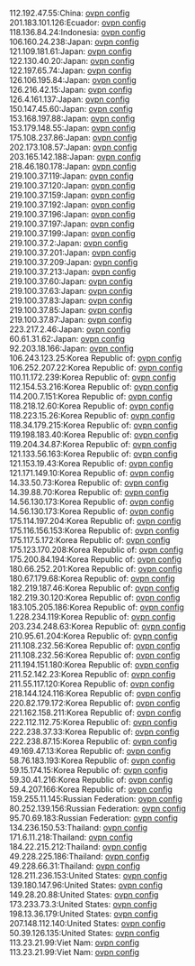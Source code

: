 112.192.47.55:China: [ovpn config](vpn/112_192_47_55.ovpn)  
201.183.101.126:Ecuador: [ovpn config](vpn/201_183_101_126.ovpn)  
118.136.84.24:Indonesia: [ovpn config](vpn/118_136_84_24.ovpn)  
106.160.24.238:Japan: [ovpn config](vpn/106_160_24_238.ovpn)  
121.109.181.61:Japan: [ovpn config](vpn/121_109_181_61.ovpn)  
122.130.40.20:Japan: [ovpn config](vpn/122_130_40_20.ovpn)  
122.197.65.74:Japan: [ovpn config](vpn/122_197_65_74.ovpn)  
126.106.195.84:Japan: [ovpn config](vpn/126_106_195_84.ovpn)  
126.216.42.15:Japan: [ovpn config](vpn/126_216_42_15.ovpn)  
126.4.161.137:Japan: [ovpn config](vpn/126_4_161_137.ovpn)  
150.147.45.60:Japan: [ovpn config](vpn/150_147_45_60.ovpn)  
153.168.197.88:Japan: [ovpn config](vpn/153_168_197_88.ovpn)  
153.179.148.55:Japan: [ovpn config](vpn/153_179_148_55.ovpn)  
175.108.237.86:Japan: [ovpn config](vpn/175_108_237_86.ovpn)  
202.173.108.57:Japan: [ovpn config](vpn/202_173_108_57.ovpn)  
203.165.142.188:Japan: [ovpn config](vpn/203_165_142_188.ovpn)  
218.46.180.178:Japan: [ovpn config](vpn/218_46_180_178.ovpn)  
219.100.37.119:Japan: [ovpn config](vpn/219_100_37_119.ovpn)  
219.100.37.120:Japan: [ovpn config](vpn/219_100_37_120.ovpn)  
219.100.37.159:Japan: [ovpn config](vpn/219_100_37_159.ovpn)  
219.100.37.192:Japan: [ovpn config](vpn/219_100_37_192.ovpn)  
219.100.37.196:Japan: [ovpn config](vpn/219_100_37_196.ovpn)  
219.100.37.197:Japan: [ovpn config](vpn/219_100_37_197.ovpn)  
219.100.37.199:Japan: [ovpn config](vpn/219_100_37_199.ovpn)  
219.100.37.2:Japan: [ovpn config](vpn/219_100_37_2.ovpn)  
219.100.37.201:Japan: [ovpn config](vpn/219_100_37_201.ovpn)  
219.100.37.209:Japan: [ovpn config](vpn/219_100_37_209.ovpn)  
219.100.37.213:Japan: [ovpn config](vpn/219_100_37_213.ovpn)  
219.100.37.60:Japan: [ovpn config](vpn/219_100_37_60.ovpn)  
219.100.37.63:Japan: [ovpn config](vpn/219_100_37_63.ovpn)  
219.100.37.83:Japan: [ovpn config](vpn/219_100_37_83.ovpn)  
219.100.37.85:Japan: [ovpn config](vpn/219_100_37_85.ovpn)  
219.100.37.87:Japan: [ovpn config](vpn/219_100_37_87.ovpn)  
223.217.2.46:Japan: [ovpn config](vpn/223_217_2_46.ovpn)  
60.61.31.62:Japan: [ovpn config](vpn/60_61_31_62.ovpn)  
92.203.18.166:Japan: [ovpn config](vpn/92_203_18_166.ovpn)  
106.243.123.25:Korea Republic of: [ovpn config](vpn/106_243_123_25.ovpn)  
106.252.207.22:Korea Republic of: [ovpn config](vpn/106_252_207_22.ovpn)  
110.11.172.239:Korea Republic of: [ovpn config](vpn/110_11_172_239.ovpn)  
112.154.53.216:Korea Republic of: [ovpn config](vpn/112_154_53_216.ovpn)  
114.200.7.151:Korea Republic of: [ovpn config](vpn/114_200_7_151.ovpn)  
118.218.12.60:Korea Republic of: [ovpn config](vpn/118_218_12_60.ovpn)  
118.223.15.26:Korea Republic of: [ovpn config](vpn/118_223_15_26.ovpn)  
118.34.179.215:Korea Republic of: [ovpn config](vpn/118_34_179_215.ovpn)  
119.198.183.40:Korea Republic of: [ovpn config](vpn/119_198_183_40.ovpn)  
119.204.34.87:Korea Republic of: [ovpn config](vpn/119_204_34_87.ovpn)  
121.133.56.163:Korea Republic of: [ovpn config](vpn/121_133_56_163.ovpn)  
121.153.19.43:Korea Republic of: [ovpn config](vpn/121_153_19_43.ovpn)  
121.171.149.10:Korea Republic of: [ovpn config](vpn/121_171_149_10.ovpn)  
14.33.50.73:Korea Republic of: [ovpn config](vpn/14_33_50_73.ovpn)  
14.39.88.70:Korea Republic of: [ovpn config](vpn/14_39_88_70.ovpn)  
14.56.130.173:Korea Republic of: [ovpn config](vpn/14_56_130_173.ovpn)  
14.56.130.173:Korea Republic of: [ovpn config](vpn/14_56_130_173.ovpn)  
175.114.197.204:Korea Republic of: [ovpn config](vpn/175_114_197_204.ovpn)  
175.116.156.153:Korea Republic of: [ovpn config](vpn/175_116_156_153.ovpn)  
175.117.5.172:Korea Republic of: [ovpn config](vpn/175_117_5_172.ovpn)  
175.123.170.208:Korea Republic of: [ovpn config](vpn/175_123_170_208.ovpn)  
175.200.84.194:Korea Republic of: [ovpn config](vpn/175_200_84_194.ovpn)  
180.66.252.201:Korea Republic of: [ovpn config](vpn/180_66_252_201.ovpn)  
180.67.179.68:Korea Republic of: [ovpn config](vpn/180_67_179_68.ovpn)  
182.219.187.46:Korea Republic of: [ovpn config](vpn/182_219_187_46.ovpn)  
182.219.30.120:Korea Republic of: [ovpn config](vpn/182_219_30_120.ovpn)  
183.105.205.186:Korea Republic of: [ovpn config](vpn/183_105_205_186.ovpn)  
1.228.234.119:Korea Republic of: [ovpn config](vpn/1_228_234_119.ovpn)  
203.234.248.63:Korea Republic of: [ovpn config](vpn/203_234_248_63.ovpn)  
210.95.61.204:Korea Republic of: [ovpn config](vpn/210_95_61_204.ovpn)  
211.108.232.56:Korea Republic of: [ovpn config](vpn/211_108_232_56.ovpn)  
211.108.232.56:Korea Republic of: [ovpn config](vpn/211_108_232_56.ovpn)  
211.194.151.180:Korea Republic of: [ovpn config](vpn/211_194_151_180.ovpn)  
211.52.142.23:Korea Republic of: [ovpn config](vpn/211_52_142_23.ovpn)  
211.55.117.120:Korea Republic of: [ovpn config](vpn/211_55_117_120.ovpn)  
218.144.124.116:Korea Republic of: [ovpn config](vpn/218_144_124_116.ovpn)  
220.82.179.172:Korea Republic of: [ovpn config](vpn/220_82_179_172.ovpn)  
221.162.158.211:Korea Republic of: [ovpn config](vpn/221_162_158_211.ovpn)  
222.112.112.75:Korea Republic of: [ovpn config](vpn/222_112_112_75.ovpn)  
222.238.37.33:Korea Republic of: [ovpn config](vpn/222_238_37_33.ovpn)  
222.238.87.15:Korea Republic of: [ovpn config](vpn/222_238_87_15.ovpn)  
49.169.47.13:Korea Republic of: [ovpn config](vpn/49_169_47_13.ovpn)  
58.76.183.193:Korea Republic of: [ovpn config](vpn/58_76_183_193.ovpn)  
59.15.174.15:Korea Republic of: [ovpn config](vpn/59_15_174_15.ovpn)  
59.30.41.216:Korea Republic of: [ovpn config](vpn/59_30_41_216.ovpn)  
59.4.207.166:Korea Republic of: [ovpn config](vpn/59_4_207_166.ovpn)  
159.255.11.145:Russian Federation: [ovpn config](vpn/159_255_11_145.ovpn)  
80.252.139.156:Russian Federation: [ovpn config](vpn/80_252_139_156.ovpn)  
95.70.69.183:Russian Federation: [ovpn config](vpn/95_70_69_183.ovpn)  
134.236.150.53:Thailand: [ovpn config](vpn/134_236_150_53.ovpn)  
171.6.11.218:Thailand: [ovpn config](vpn/171_6_11_218.ovpn)  
184.22.215.212:Thailand: [ovpn config](vpn/184_22_215_212.ovpn)  
49.228.225.186:Thailand: [ovpn config](vpn/49_228_225_186.ovpn)  
49.228.66.31:Thailand: [ovpn config](vpn/49_228_66_31.ovpn)  
128.211.236.153:United States: [ovpn config](vpn/128_211_236_153.ovpn)  
139.180.147.96:United States: [ovpn config](vpn/139_180_147_96.ovpn)  
149.28.20.88:United States: [ovpn config](vpn/149_28_20_88.ovpn)  
173.233.73.3:United States: [ovpn config](vpn/173_233_73_3.ovpn)  
198.13.36.179:United States: [ovpn config](vpn/198_13_36_179.ovpn)  
207.148.112.140:United States: [ovpn config](vpn/207_148_112_140.ovpn)  
50.39.126.135:United States: [ovpn config](vpn/50_39_126_135.ovpn)  
113.23.21.99:Viet Nam: [ovpn config](vpn/113_23_21_99.ovpn)  
113.23.21.99:Viet Nam: [ovpn config](vpn/113_23_21_99.ovpn)  
